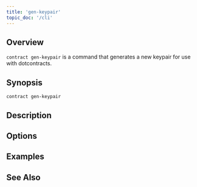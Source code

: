```yaml
---
title: 'gen-keypair'
topic_doc: '/cli'
---
```


## Overview

`contract gen-keypair` is a command that generates a new keypair for use with dotcontracts.

## Synopsis

```
contract gen-keypair
```

## Description


## Options

## Examples

## See Also
